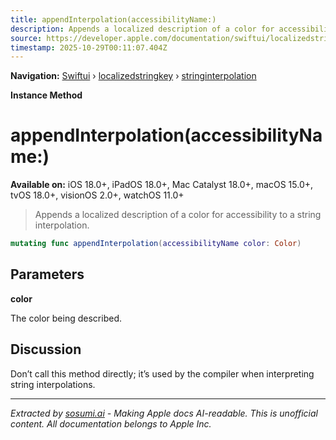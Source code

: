 ```yaml
---
title: appendInterpolation(accessibilityName:)
description: Appends a localized description of a color for accessibility to a string interpolation.
source: https://developer.apple.com/documentation/swiftui/localizedstringkey/stringinterpolation/appendinterpolation(accessibilityname:)
timestamp: 2025-10-29T00:11:07.404Z
---
```


**Navigation:** [Swiftui](/documentation/swiftui) › [localizedstringkey](/documentation/swiftui/localizedstringkey) › [stringinterpolation](/documentation/swiftui/localizedstringkey/stringinterpolation)

**Instance Method**

# appendInterpolation(accessibilityName:)

**Available on:** iOS 18.0+, iPadOS 18.0+, Mac Catalyst 18.0+, macOS 15.0+, tvOS 18.0+, visionOS 2.0+, watchOS 11.0+

> Appends a localized description of a color for accessibility to a string interpolation.

```swift
mutating func appendInterpolation(accessibilityName color: Color)
```

## Parameters

**color**

The color being described.



## Discussion

Don’t call this method directly; it’s used by the compiler when interpreting string interpolations.

---

*Extracted by [sosumi.ai](https://sosumi.ai) - Making Apple docs AI-readable.*
*This is unofficial content. All documentation belongs to Apple Inc.*
